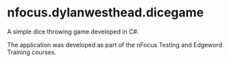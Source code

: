 # nfocus.dylanwesthead.dicegame

A simple dice throwing game developed in C#.

The application was developed as part of the nFocus Testing and Edgeword Training courses.
